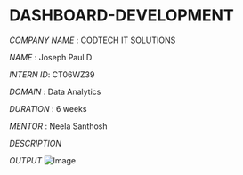 # DASHBOARD-DEVELOPMENT

*COMPANY NAME* : CODTECH IT SOLUTIONS

*NAME* : Joseph Paul D

*INTERN ID*: CT06WZ39

*DOMAIN* : Data Analytics

*DURATION* : 6 weeks

*MENTOR* : Neela Santhosh

*DESCRIPTION*


*OUTPUT*
![Image](https://github.com/user-attachments/assets/c7647098-af02-4a4d-afbf-84efcf23b8ae)
